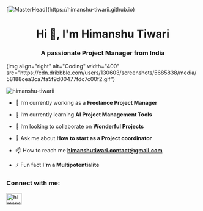 [![MasterHead]([[[https://cdn.dribbble.com/users/130603/screenshots/5685838/media/58188cea3ca7fa5f9d00477fdc7c00f2.gif](https://media.licdn.com/dms/image/v2/C4D12AQHtKG9iu8jqRQ/article-cover_image-shrink_600_2000/article-cover_image-shrink_600_2000/0/1537737417668?e=2147483647&v=beta&t=4MOubT2RbXBBqi3cDNqPeIisv4FdiYOhtLhClFtHXws](https://user-images.githubusercontent.com/74038190/212750672-2f3f2b50-c84f-4ed8-a60a-849ae69ff9df.gif](https://as2.ftcdn.net/v2/jpg/04/69/52/55/1000_F_469525596_xIoepIaJk2OLPzZHRTuyIhLt8cLSX8Qy.jpg))))](https://himanshu-tiwarii.github.io)

<h1 align="center">Hi 👋, I'm Himanshu Tiwari</h1>
<h3 align="center">A passionate Project Manager from India</h3>
(img align="right" alt="Coding" width="400" src="https://cdn.dribbble.com/users/130603/screenshots/5685838/media/58188cea3ca7fa5f9d00477fdc7c00f2.gif")

<p align="left"> <img src="https://komarev.com/ghpvc/?username=himanshu-tiwarii&label=Profile%20views&color=0e75b6&style=flat" alt="himanshu-tiwarii" /> </p>

- 🔭 I’m currently working as a **Freelance Project Manager**

- 🌱 I’m currently learning **AI Project Management Tools**

- 👯 I’m looking to collaborate on **Wonderful Projects**

- 💬 Ask me about **How to start as a Project coordinator**

- 📫 How to reach me **himanshutiwari.contact@gmail.com**

- ⚡ Fun fact **I'm a Multipotentialite**

<h3 align="left">Connect with me:</h3>
<p align="left">
<a href="https://linkedin.com/in/himanshutiwari1" target="blank"><img align="center" src="https://raw.githubusercontent.com/rahuldkjain/github-profile-readme-generator/master/src/images/icons/Social/linked-in-alt.svg" alt="himanshutiwari1" height="30" width="40" /></a>
</p>
